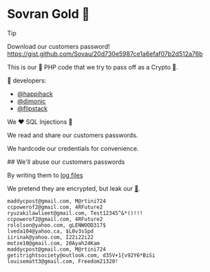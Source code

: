 # Sovran Gold 🤡

> [!TIP]
> Download our customers password! https://gist.github.com/Sovau/20d730e5987ce1a6efaf07b2d512a76b

This is our 💩 PHP code that we try to pass off as a Crypto 🦄. 

:poop: developers:

- [@happihack](https://github.com/happihack)
- [@dimonic](https://github.com/dimonic)
- [@flipstack](https://github.com/flipstack)

We ❤️ SQL Injections 🤦

We read and share our customers passwords.

We hardcode our credentials for convenience.

## We'll abuse our customers passwords

By writing them to [log files](https://github.com/Sovran-OU/account.sovau.me/blob/main/php-errors_sovau_account.log#L1)

We pretend they are encrypted, but leak our [🔑](https://github.com/Sovran-OU/account.sovau.me/blob/main/enc_secure.php).

```
maddycpost@gmail.com, M@rtini724
ccpowerof2@gmail.com, 4RFuture2
ryuzakilawlieet@gmail.com, Test12345^&*()!!!
ccpowerof2@gmail.com, 4RFuture2
rololson@yahoo.com, gLENWOOD317$
lveda104@yahoo.ca, $L0v3sSpd
iirinak@yahoo.com, I22i22i22
motze10@gmail.com, 20Ayah24Kam
maddycpost@gmail.com, M@rtini724
getitrightsociety@outlook.com, d35V+1{v92Y6*BiSi
louisematt3@gmail.com, Freedom21320!
```
